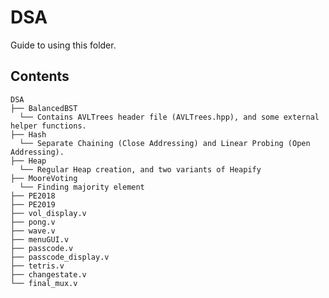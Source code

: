 # DSA
Guide to using this folder.

## Contents
    DSA
    ├── BalancedBST
      └── Contains AVLTrees header file (AVLTrees.hpp), and some external helper functions.
    ├── Hash
      └── Separate Chaining (Close Addressing) and Linear Probing (Open Addressing). 
    ├── Heap
      └── Regular Heap creation, and two variants of Heapify
    ├── MooreVoting
      └── Finding majority element
    ├── PE2018
    ├── PE2019
    ├── vol_display.v
    ├── pong.v
    ├── wave.v
    ├── menuGUI.v
    ├── passcode.v
    ├── passcode_display.v
    ├── tetris.v
    ├── changestate.v
    └── final_mux.v